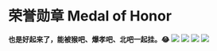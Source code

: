 # 荣誉勋章 Medal of Honor
**也是好起来了，能被猴吧、爆孝吧、北吧一起挂。😂**
![](https://raw.githubusercontent.com/bxx-114514/iming-blog/refs/heads/main/images/Medal_of_Honor/Image_1749203832034.jpg)
![](https://raw.githubusercontent.com/bxx-114514/iming-blog/refs/heads/main/images/Medal_of_Honor/Screenshot_2025-06-06-16-20-30-143_com.baidu.tieba.jpg)
![](https://raw.githubusercontent.com/bxx-114514/iming-blog/refs/heads/main/images/Medal_of_Honor/Screenshot_2025-06-06-18-59-06-205_com.baidu.tieba.jpg)
![](https://raw.githubusercontent.com/bxx-114514/iming-blog/refs/heads/main/images/Medal_of_Honor/Screenshot_2025-06-08-19-33-52-285_com.baidu.tieba.jpg)
